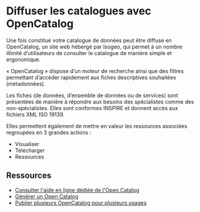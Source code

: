 # Diffuser les catalogues avec OpenCatalog

Une fois constitué votre catalogue de données peut être diffusé en OpenCatalog, un site web hébergé par Isogeo, qui permet à un nombre illimité d’utilisateurs de consulter le catalogue de manière simple et ergonomique.

« OpenCatalog » dispose d’un moteur de recherche ainsi que des filtres permettant d’accéder rapidement aux fiches descriptives  souhaitées (métadonnées).

Les fiches (de données, d’ensemble de données ou de services) sont présentées de manière à répondre aux besoins des spécialistes comme des non-spécialistes. Elles sont conformes INSPIRE et donnent accès aux fichiers XML ISO 19139.

Elles permettent également de mettre en valeur les ressources associées regroupées en 3 grandes actions :

* Visualiser
* Télécharger
* Ressources

## Ressources

* [Consulter l'aide en ligne dédiée de l'Open Catalog](https://help.isogeo.com/opencatalog/fr/)
* [Générer un Open Catalog](https://help.isogeo.com/opencatalog/fr/usage/generate.html)
* [Publier plusieurs OpenCatalog pour plusieurs usages](https://help.isogeo.com/opencatalog/fr/appendices/oc_different_uses.html)